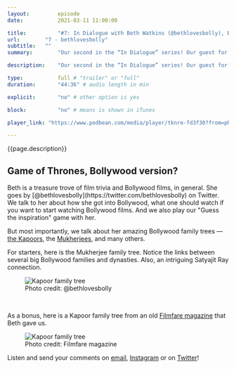 ```yaml
---
layout:         episode
date:           2021-03-11 11:00:00

title:          "#7: In Dialogue with Beth Watkins (@bethlovesbolly), Bollywood blogger, museum professional and film enthusiast"
url:        "7 - bethlovesbolly"
subtitle:   ""
summary:        "Our second in the “In Dialogue” series! Our guest for this week is [Beth Watkins](https://twitter.com/bethlovesbolly), a museum professional and popular Bollywood blogger and film enthusiast."

description:    "Our second in the “In Dialogue” series! Our guest for this week is Beth Watkins, a museum professional and popular Bollywood blogger and film enthusiast."

type:           full # "trailer" or "full"
duration:       "44:36" # audio length in min

explicit:       "no" # other option is yes

block:          "no" # means is shown in iTunes

player_link: "https://www.podbean.com/media/player/tknre-fd3f30?from=pb6admin&download=1&version=1&auto=0&share=1&download=1&rtl=0&fonts=Helvetica&skin=2&pfauth=&btn-skin=101"

---
```


{{page.description}}

<script src="https://cdnjs.cloudflare.com/ajax/libs/lazysizes/5.3.0/lazysizes.min.js" integrity="sha512-JrL1wXR0TeToerkl6TPDUa9132S3PB1UeNpZRHmCe6TxS43PFJUcEYUhjJb/i63rSd+uRvpzlcGOtvC/rDQcDg==" crossorigin="anonymous"></script>

<h2 class="fact__hed">Game of Thrones, Bollywood version?</h2>
Beth is a treasure trove of film trivia and Bollywood films, in general. She goes by [@bethlovesbolly](https://twitter.com/bethlovesbolly) on Twitter. We talk to her about how she got into Bollywood, what one should watch if you want to start watching Bollywood films. And we also play our "Guess the inspiration" game with her.

But most importantly, we talk about her amazing Bollywood family trees &mdash; [the Kapoors](https://drive.google.com/file/d/1VTo3xNbZShKUVUQMsgaxEH2zlnRwGZHz/view), the [Mukherjees](https://drive.google.com/file/d/19tENX-762cSIkZcQrjWmH0TBOhhoIsQu/view), and many others.

For starters, here is the Mukherjee family tree. Notice the links between several big Bollywood families and dynasties. Also, an intriguing Satyajit Ray connection. 

<figure class="figure__full">
  <picture class="figure__img">
    <source data-srcset="../../images/mukherjee_1200.jpg" media="(min-width:850px)">
    <source data-srcset="../../images/mukherjee_900.jpg" media="(min-width:400px)">
    <source data-srcset="../../images/mukherjee_600.jpg" media="(min-width:1px)">
    <img class="lazyload" src="../../images/mukherjee_placeholder.jpg"
      data-srcset="../../images/mukherjee_placeholder.jpg" alt="Kapoor family tree" />
  </picture>
  <figcaption class="full__caption">Photo credit: @bethlovesbolly</figcaption>
</figure>

<br />

As a bonus, here is a Kapoor family tree from an old [Filmfare magazine](https://www.filmfare.com/) that Beth gave us.

<figure class="figure__full">
  <picture class="figure__img">
    <source data-srcset="../../images/kapoor-tree-filmfare_1200.jpg" media="(min-width:850px)">
    <source data-srcset="../../images/kapoor-tree-filmfare_900.jpg" media="(min-width:400px)">
    <source data-srcset="../../images/kapoor-tree-filmfare_600.jpg" media="(min-width:1px)">
    <img class="lazyload" src="../../images/kapoor-tree-filmfare_placeholder.jpg"
      data-srcset="../../images/kapoor-tree-filmfare_placeholder.jpg" alt="Kapoor family tree" />
  </picture>
  <figcaption class="full__caption">Photo credit: Filmfare magazine</figcaption>
</figure>

Listen and send your comments on [email](mailto:threedesithings@gmail.com), [Instagram](https://instagram.com/threedesithings) or on [Twitter](https://twitter.com/threedesithings)!